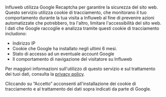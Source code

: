 Influweb utilizza Google Recaptcha per garantire la sicurezza del sito web.
Questo servizio utilizza cookie di tracciamento, che monitorano il tuo comportamento durante la tua visita a Influweb al fine di prevenire azioni automatizzate che potrebbero, tra l'altro, limitare l'accessibilità del sito web. I dati che Google raccoglie e analizza tramite questi cookie di tracciamento includono:

* Indirizzo IP
* Cookie che Google ha installato negli ultimi 6 mesi.
* Stato di accesso ad un eventuale account Google
* Il comportamento di navigazione del visitatore su Influweb

Per maggiori informazioni sull'utilizzo di questo servizio e sul trattamento dei tuoi dati, consulta la [privacy policy](https://influweb.org/privacy).

Cliccando su “Accetto” acconsenti all'installazione dei cookie di tracciamento e al trattamento dei dati sopra indicati da parte di Google.
